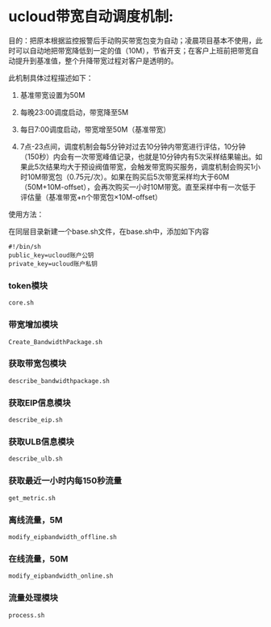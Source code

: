 # ucloud带宽自动调度机制:

目的：把原本根据监控报警后手动购买带宽包变为自动；凌晨项目基本不使用，此时可以自动地把带宽降低到一定的值（10M），节省开支；在客户上班前把带宽自动提升到基准值，整个升降带宽过程对客户是透明的。

此机制具体过程描述如下：
1.	基准带宽设置为50M

2.	每晚23:00调度启动，带宽降至5M

3.	每日7:00调度启动，带宽增至50M（基准带宽）

4.	7点-23点间，调度机制会每5分钟对过去10分钟内带宽进行评估，10分钟（150秒）内会有一次带宽峰值记录，也就是10分钟内有5次采样结果输出。如果此5次结果均大于预设阀值带宽，会触发带宽购买服务，调度机制会购买1小时10M带宽包（0.75元/次）。如果在购买后5次带宽采样均大于60M（50M+10M-offset），会再次购买一小时10M带宽。直至采样中有一次低于评估量（基准带宽+n个带宽包×10M-offset）


使用方法：

在同层目录新建一个base.sh文件，在base.sh中，添加如下内容

	#!/bin/sh
	public_key=ucloud账户公钥
	private_key=ucloud账户私钥

### token模块	

    core.sh

### 带宽增加模块

    Create_BandwidthPackage.sh

### 获取带宽包模块
    
    describe_bandwidthpackage.sh
    
### 获取EIP信息模块

    describe_eip.sh

### 获取ULB信息模块

    describe_ulb.sh

### 获取最近一小时内每150秒流量

    get_metric.sh

### 离线流量，5M

    modify_eipbandwidth_offline.sh

### 在线流量，50M

    modify_eipbandwidth_online.sh

### 流量处理模块

    process.sh



